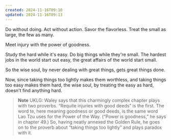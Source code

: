 ```yaml
---
created: 2024-11-16T09:10
updated: 2024-11-16T09:13
---
```



Do without doing.
Act without action.
Savor the flavorless.
Treat the small as large,
the few as many.

Meet injury
with the power of goodness.

Study the hard while it's easy.
Do big things while they're small.
The hardest jobs in the world start out easy,
the great affairs of the world start small.

So the wise soul,
by never dealing with great things,
gets great things done.

Now, since taking things too lightly makes them worthless,
and taking things too easy makes them hard,
the wise soul,
by treating the easy as hard,
doesn't find anything hard.


> **Note** UKLG: Waley says that this charmingly complex chapter plays with two proverbs. “Requite injuries with good deeds” is the first. The word te, here meaning goodness or good deeds, is the same word Lao Tzu uses for the Power of the Way. (“Power is goodness,” he says in chapter 49.) So, having neatly annexed the Golden Rule, he goes on to the proverb about “taking things too lightly” and plays paradox with it.



